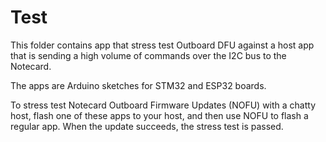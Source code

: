 # Test

This folder contains app that stress test Outboard DFU against a host app that is sending a high volume of commands over the I2C bus to the Notecard.

The apps are Arduino sketches for STM32 and ESP32 boards.

To stress test Notecard Outboard Firmware Updates (NOFU) with a chatty host, flash one of these apps to your host, and then use NOFU to flash a regular app. When the update succeeds, the stress test is passed.